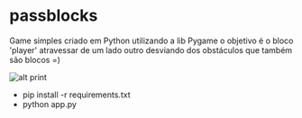 # passblocks
Game simples criado em Python utilizando a lib Pygame
o objetivo é o bloco 'player' atravessar de um lado outro desviando dos obstáculos
que também são blocos =)

![alt print](https://github.com/[willianjuliate]/[passblocks]/image/[main]/img.jpg?raw=true)

- pip install -r requirements.txt
- python app.py